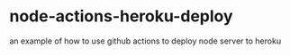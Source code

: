 # node-actions-heroku-deploy
an example of how to use github actions to deploy node server to heroku